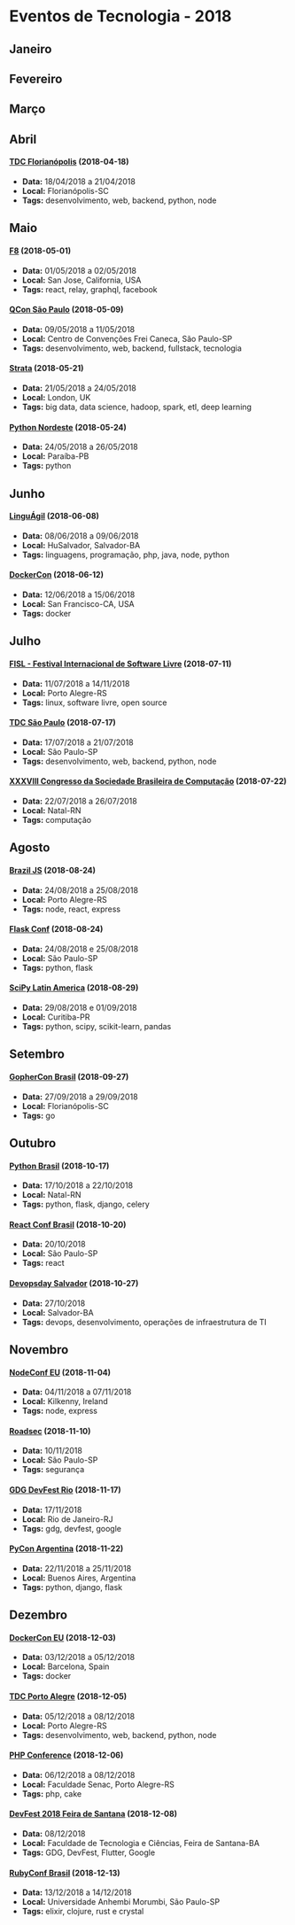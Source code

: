 # Eventos de Tecnologia - 2018

## Janeiro

## Fevereiro

## Março

## Abril

#### [TDC Florianópolis](http://www.thedevelopersconference.com.br/tdc/2018/florianopolis/trilhas) (2018-04-18)
* **Data:** 18/04/2018 a 21/04/2018
* **Local:** Florianópolis-SC
* **Tags:** desenvolvimento, web, backend, python, node


## Maio

#### [F8](https://www.f8.com/) (2018-05-01)
* **Data:** 01/05/2018 a 02/05/2018
* **Local:** San Jose, California, USA
* **Tags:** react, relay, graphql, facebook

#### [QCon São Paulo](https://qconsp.com/) (2018-05-09)
* **Data:** 09/05/2018 a 11/05/2018
* **Local:** Centro de Convenções Frei Caneca, São Paulo-SP
* **Tags:** desenvolvimento, web, backend, fullstack, tecnologia

#### [Strata](https://conferences.oreilly.com/strata) (2018-05-21)
* **Data:** 21/05/2018 a 24/05/2018
* **Local:** London, UK
* **Tags:** big data, data science, hadoop, spark, etl, deep learning

#### [Python Nordeste](https://2018.pythonnordeste.org/) (2018-05-24)
* **Data:** 24/05/2018 a 26/05/2018
* **Local:** Paraíba-PB
* **Tags:** python


## Junho

#### [LinguÁgil](https://linguagil.com.br/) (2018-06-08)
* **Data:** 08/06/2018 a 09/06/2018
* **Local:** HuSalvador, Salvador-BA
* **Tags:** linguagens, programação, php, java, node, python

#### [DockerCon](https://2018.dockercon.com/) (2018-06-12)
* **Data:** 12/06/2018 a 15/06/2018
* **Local:** San Francisco-CA, USA
* **Tags:** docker


## Julho

#### [FISL - Festival Internacional de Software Livre](http://www.fisl.org.br/) (2018-07-11)
* **Data:** 11/07/2018 a 14/11/2018
* **Local:** Porto Alegre-RS
* **Tags:** linux, software livre, open source

#### [TDC São Paulo](http://www.thedevelopersconference.com.br/tdc/2018/saopaulo/trilhas) (2018-07-17)
* **Data:** 17/07/2018 a 21/07/2018
* **Local:** São Paulo-SP
* **Tags:** desenvolvimento, web, backend, python, node

#### [XXXVIII Congresso da Sociedade Brasileira de Computação](http://natal.uern.br/eventos/csbc2018/) (2018-07-22)
* **Data:** 22/07/2018 a 26/07/2018
* **Local:** Natal-RN
* **Tags:** computação


## Agosto

#### [Brazil JS](https://braziljs.org/conf/) (2018-08-24)
* **Data:** 24/08/2018 a 25/08/2018
* **Local:** Porto Alegre-RS
* **Tags:** node, react, express

#### [Flask Conf](https://2018.flask.python.org.br/) (2018-08-24)
* **Data:** 24/08/2018 e 25/08/2018
* **Local:** São Paulo-SP
* **Tags:** python, flask

#### [SciPy Latin America](http://conf.scipyla.org/) (2018-08-29)
* **Data:** 29/08/2018 e 01/09/2018
* **Local:** Curitiba-PR
* **Tags:** python, scipy, scikit-learn, pandas


## Setembro

#### [GopherCon Brasil](https://2018.gopherconbr.org/) (2018-09-27)
* **Data:** 27/09/2018 a 29/09/2018
* **Local:** Florianópolis-SC
* **Tags:** go


## Outubro

#### [Python Brasil](https://2018.pythonbrasil.org.br/) (2018-10-17)
* **Data:** 17/10/2018 a 22/10/2018
* **Local:** Natal-RN
* **Tags:** python, flask, django, celery

#### [React Conf Brasil](http://reactconfbr.com.br/) (2018-10-20)
* **Data:** 20/10/2018
* **Local:** São Paulo-SP
* **Tags:** react

#### [Devopsday Salvador](https://devopsdayssa2018.eventize.com.br/) (2018-10-27)
* **Data:** 27/10/2018
* **Local:** Salvador-BA
* **Tags:** devops, desenvolvimento, operações de infraestrutura de TI


## Novembro

#### [NodeConf EU](https://www.nodeconf.eu/) (2018-11-04)
* **Data:** 04/11/2018 a 07/11/2018
* **Local:** Kilkenny, Ireland
* **Tags:** node, express

#### [Roadsec](https://roadsec.com.br/) (2018-11-10)
* **Data:** 10/11/2018
* **Local:** São Paulo-SP
* **Tags:** segurança

#### [GDG DevFest Rio](https://gdgrio.github.io/devfest/) (2018-11-17)
* **Data:** 17/11/2018
* **Local:** Rio de Janeiro-RJ
* **Tags:** gdg, devfest, google

#### [PyCon Argentina](http://www.python.org.ar/) (2018-11-22)
* **Data:** 22/11/2018 a 25/11/2018
* **Local:** Buenos Aires, Argentina
* **Tags:** python, django, flask


## Dezembro

#### [DockerCon EU](https://europe-2018.dockercon.com/) (2018-12-03)
* **Data:** 03/12/2018 a 05/12/2018
* **Local:** Barcelona, Spain
* **Tags:** docker

#### [TDC Porto Alegre](http://www.thedevelopersconference.com.br/tdc/2018/portoalegre/trilhas) (2018-12-05)
* **Data:** 05/12/2018 a 08/12/2018
* **Local:** Porto Alegre-RS
* **Tags:** desenvolvimento, web, backend, python, node

#### [PHP Conference](https://phpconference.com.br/) (2018-12-06)
* **Data:** 06/12/2018 a 08/12/2018
* **Local:** Faculdade Senac, Porto Alegre-RS
* **Tags:** php, cake

#### [DevFest 2018 Feira de Santana](https://gdgfsa.github.io/devfest2018/) (2018-12-08)
* **Data:** 08/12/2018
* **Local:** Faculdade de Tecnologia e Ciências, Feira de Santana-BA
* **Tags:** GDG, DevFest, Flutter, Google

#### [RubyConf Brasil](https://eventos.locaweb.com.br/proximos-eventos/rubyconf-brasil-2018/) (2018-12-13)
* **Data:** 13/12/2018 a 14/12/2018
* **Local:** Universidade Anhembi Morumbi, São Paulo-SP
* **Tags:** elixir, clojure, rust e crystal
